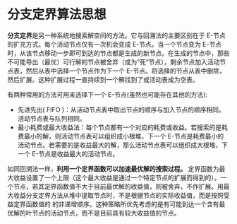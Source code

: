 # 分支定界算法思想

**分支定界**是另一种系统地搜索解空间的方法。它与回溯法的主要区别在于 E-节点的扩充方式。每个活动节点仅有一次机会变成 E-节点。当一个节点变为 E-节点时，从该节点移动一步即可到达的节点都是生成的新节点。在生成的节点中，那些不可能导出（最优）可行解的节点被舍弃（成为“死”节点），剩余节点加入活动节点表，然后从表中选择一个节点作为下一个 E-节点。将选择的节点从表中删除，然后扩展。这种扩展过程一直持续到一个解找到了或活动表成为空表。

有两种常用的方法可用来选择下一个 E-节点(虽然也可能存在其他的方法):
* 先进先出( FIFO )：从活动节点表中取出节点的顺序与加入节点的顺序相同。活动节点表与队列相同。
* 最小耗费或最大收益法：每个节点都有一个对应的耗费或收益。若搜索的是耗费最小的解，则活动节点表可以组织成小根堆，下一个 E-节点是耗费最小的活动节点。若需要的是收益最大的解，那么活动节点表可以组织成大根堆，下一个 E-节点是收益最大的活动节点。

如同回溯法一样，**利用一个定界函数可以加速最优解的搜索过程。** 定界函数为最大收益设置了一个上限（这个最大收益是通过一个特定节点的扩展而得到的）。一个节点，若其定界函数值不大于目前最优解的收益值，则被舍弃，不作扩展。用最大收益分支定界方法从堆中提取节点时，不是根据节点的实际收益值，而是按照受益定界函数值的
的非递增顺序。这种策略所优先考虑的是有可能到达一个含有最优解的叶节点的活动节点，而不是目前具有较大收益值的节点。